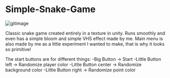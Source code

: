 # Simple-Snake-Game

![gitimage](https://user-images.githubusercontent.com/121524216/234348555-54fa262d-161e-4df5-83de-77968f5fea31.PNG)


Classic snake game created entirely in a texture in unity. Runs smoothly and even has a simple bloom and simple VHS effect made by me. Main menu is also made by me as a little experiment I wanted to make, that is why it looks so primitive!

The start buttons are for different things:
  -Big Button -> Start
  -Little Button left -> Randomize player color
  -Little Button center -> Randomize background color
  -Little Button right -> Randomize point color
